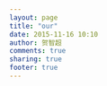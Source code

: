 ```yaml
---
layout: page
title: "our"
date: 2015-11-16 10:10
author: 贺智超
comments: true
sharing: true
footer: true
---
```

